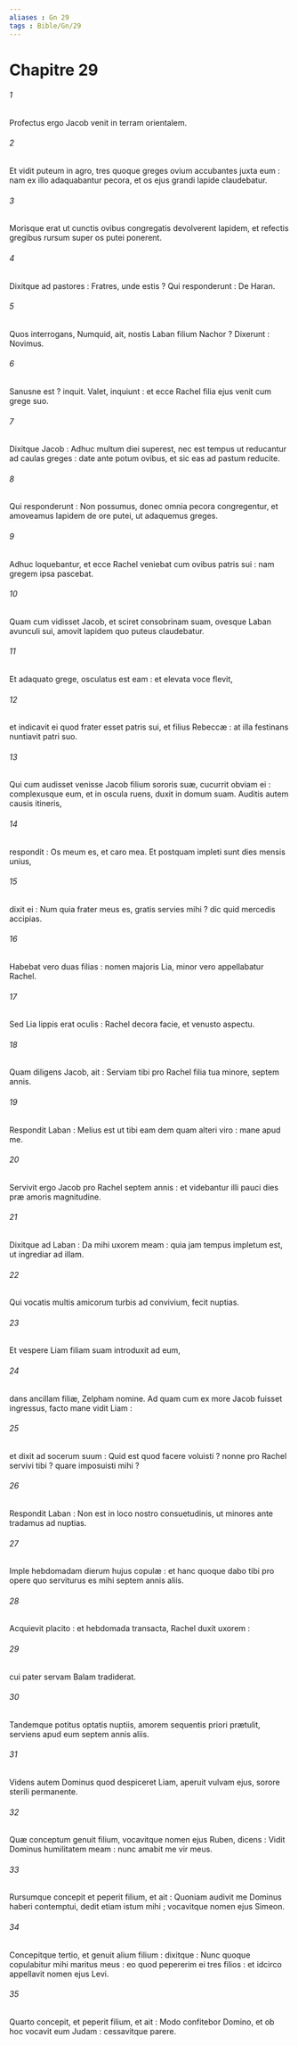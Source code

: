 ```yaml
---
aliases : Gn 29
tags : Bible/Gn/29
---
```


# Chapitre 29

###### 1
Profectus ergo Jacob venit in terram orientalem.
###### 2
Et vidit puteum in agro, tres quoque greges ovium accubantes juxta eum : nam ex illo adaquabantur pecora, et os ejus grandi lapide claudebatur.
###### 3
Morisque erat ut cunctis ovibus congregatis devolverent lapidem, et refectis gregibus rursum super os putei ponerent.
###### 4
Dixitque ad pastores : Fratres, unde estis ? Qui responderunt : De Haran.
###### 5
Quos interrogans, Numquid, ait, nostis Laban filium Nachor ? Dixerunt : Novimus.
###### 6
Sanusne est ? inquit. Valet, inquiunt : et ecce Rachel filia ejus venit cum grege suo.
###### 7
Dixitque Jacob : Adhuc multum diei superest, nec est tempus ut reducantur ad caulas greges : date ante potum ovibus, et sic eas ad pastum reducite.
###### 8
Qui responderunt : Non possumus, donec omnia pecora congregentur, et amoveamus lapidem de ore putei, ut adaquemus greges.
###### 9
Adhuc loquebantur, et ecce Rachel veniebat cum ovibus patris sui : nam gregem ipsa pascebat.
###### 10
Quam cum vidisset Jacob, et sciret consobrinam suam, ovesque Laban avunculi sui, amovit lapidem quo puteus claudebatur.
###### 11
Et adaquato grege, osculatus est eam : et elevata voce flevit,
###### 12
et indicavit ei quod frater esset patris sui, et filius Rebeccæ : at illa festinans nuntiavit patri suo.
###### 13
Qui cum audisset venisse Jacob filium sororis suæ, cucurrit obviam ei : complexusque eum, et in oscula ruens, duxit in domum suam. Auditis autem causis itineris,
###### 14
respondit : Os meum es, et caro mea. Et postquam impleti sunt dies mensis unius,
###### 15
dixit ei : Num quia frater meus es, gratis servies mihi ? dic quid mercedis accipias.
###### 16
Habebat vero duas filias : nomen majoris Lia, minor vero appellabatur Rachel.
###### 17
Sed Lia lippis erat oculis : Rachel decora facie, et venusto aspectu.
###### 18
Quam diligens Jacob, ait : Serviam tibi pro Rachel filia tua minore, septem annis.
###### 19
Respondit Laban : Melius est ut tibi eam dem quam alteri viro : mane apud me.
###### 20
Servivit ergo Jacob pro Rachel septem annis : et videbantur illi pauci dies præ amoris magnitudine.
###### 21
Dixitque ad Laban : Da mihi uxorem meam : quia jam tempus impletum est, ut ingrediar ad illam.
###### 22
Qui vocatis multis amicorum turbis ad convivium, fecit nuptias.
###### 23
Et vespere Liam filiam suam introduxit ad eum,
###### 24
dans ancillam filiæ, Zelpham nomine. Ad quam cum ex more Jacob fuisset ingressus, facto mane vidit Liam :
###### 25
et dixit ad socerum suum : Quid est quod facere voluisti ? nonne pro Rachel servivi tibi ? quare imposuisti mihi ?
###### 26
Respondit Laban : Non est in loco nostro consuetudinis, ut minores ante tradamus ad nuptias.
###### 27
Imple hebdomadam dierum hujus copulæ : et hanc quoque dabo tibi pro opere quo serviturus es mihi septem annis aliis.
###### 28
Acquievit placito : et hebdomada transacta, Rachel duxit uxorem :
###### 29
cui pater servam Balam tradiderat.
###### 30
Tandemque potitus optatis nuptiis, amorem sequentis priori prætulit, serviens apud eum septem annis aliis.
###### 31
Videns autem Dominus quod despiceret Liam, aperuit vulvam ejus, sorore sterili permanente.
###### 32
Quæ conceptum genuit filium, vocavitque nomen ejus Ruben, dicens : Vidit Dominus humilitatem meam : nunc amabit me vir meus.
###### 33
Rursumque concepit et peperit filium, et ait : Quoniam audivit me Dominus haberi contemptui, dedit etiam istum mihi ; vocavitque nomen ejus Simeon.
###### 34
Concepitque tertio, et genuit alium filium : dixitque : Nunc quoque copulabitur mihi maritus meus : eo quod pepererim ei tres filios : et idcirco appellavit nomen ejus Levi.
###### 35
Quarto concepit, et peperit filium, et ait : Modo confitebor Domino, et ob hoc vocavit eum Judam : cessavitque parere.
